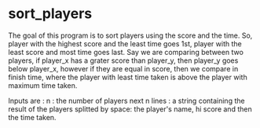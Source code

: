 # sort_players

The goal of this program is to sort players using the score and the time. So, player with the highest score and the least time goes 1st, player with the least score and most time goes last. 
Say we are comparing between two players, if player_x has a grater score than player_y, then player_y goes below player_x, however if they are equal in score, then we compare in finish time, where the player with least time taken is above the player with maximum time taken.

Inputs are : 
n : the number of players 
next n lines : a string containing the result of the players splitted by space: the player's name, hi score and then the time taken.
